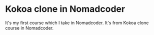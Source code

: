 # Kokoa clone in Nomadcoder

It's my first course which I take in Nomadcoder.
It's from Kokoa clone course in Nomadcoder.
